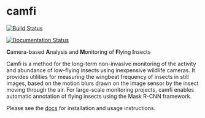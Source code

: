 # camfi

[![Build Status](https://travis-ci.com/J-Wall/camfi.svg?branch=main)](https://travis-ci.com/J-Wall/camfi)

[![Documentation Status](https://readthedocs.org/projects/camfi/badge/?version=latest)](https://camfi.readthedocs.io/en/latest/?badge=latest)

**C**amera-based **A**nalysis and **M**onitoring of **F**lying **I**nsects

Camfi is a method for the long-term non-invasive monitoring of the activity and
abundance of low-flying insects using inexpensive wildlife cameras. It provides
utilities for measuring the wingbeat frequency of insects in still images, based
on the motion blurs drawn on the image sensor by the insect moving through the
air. For large-scale monitoring projects, camfi enables automatic annotation of
flying insects using the Mask R-CNN framework.

Please see the [docs](https://camfi.readthedocs.io/en/latest/index.html) for
installation and usage instructions.
